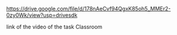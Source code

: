 https://drive.google.com/file/d/178nAeCvf94QgxK85oh5_MMEr2-0zy0Wk/view?usp=drivesdk
 
 link of the video of the task Classroom

